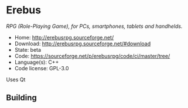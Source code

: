 # Erebus

_RPG (Role-Playing Game), for PCs, smartphones, tablets and handhelds._

- Home: http://erebusrpg.sourceforge.net/
- Download: http://erebusrpg.sourceforge.net/#download
- State: beta
- Code: https://sourceforge.net/p/erebusrpg/code/ci/master/tree/
- Language(s): C++
- Code license: GPL-3.0

Uses Qt

## Building


